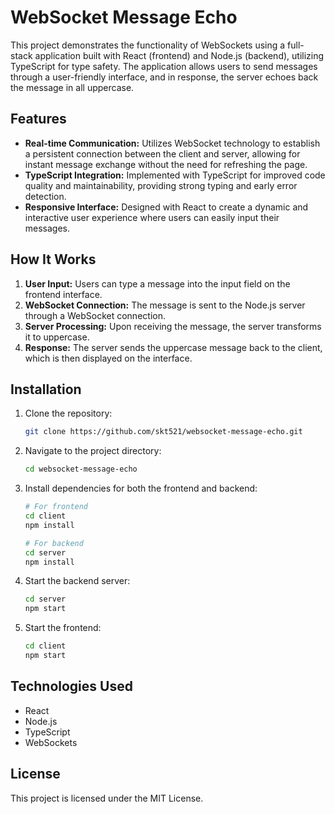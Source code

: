 
# WebSocket Message Echo

This project demonstrates the functionality of WebSockets using a full-stack application built with React (frontend) and Node.js (backend), utilizing TypeScript for type safety. The application allows users to send messages through a user-friendly interface, and in response, the server echoes back the message in all uppercase.

## Features

- **Real-time Communication:** Utilizes WebSocket technology to establish a persistent connection between the client and server, allowing for instant message exchange without the need for refreshing the page.
- **TypeScript Integration:** Implemented with TypeScript for improved code quality and maintainability, providing strong typing and early error detection.
- **Responsive Interface:** Designed with React to create a dynamic and interactive user experience where users can easily input their messages.

## How It Works

1. **User Input:** Users can type a message into the input field on the frontend interface.
2. **WebSocket Connection:** The message is sent to the Node.js server through a WebSocket connection.
3. **Server Processing:** Upon receiving the message, the server transforms it to uppercase.
4. **Response:** The server sends the uppercase message back to the client, which is then displayed on the interface.

## Installation

1. Clone the repository:
   ```bash
   git clone https://github.com/skt521/websocket-message-echo.git
   ```
2. Navigate to the project directory:
   ```bash
   cd websocket-message-echo
   ```
3. Install dependencies for both the frontend and backend:
   ```bash
   # For frontend
   cd client
   npm install

   # For backend
   cd server
   npm install
   ```
4. Start the backend server:
   ```bash
   cd server
   npm start
   ```
5. Start the frontend:
   ```bash
   cd client
   npm start
   ```

## Technologies Used

- React
- Node.js
- TypeScript
- WebSockets

## License

This project is licensed under the MIT License.

